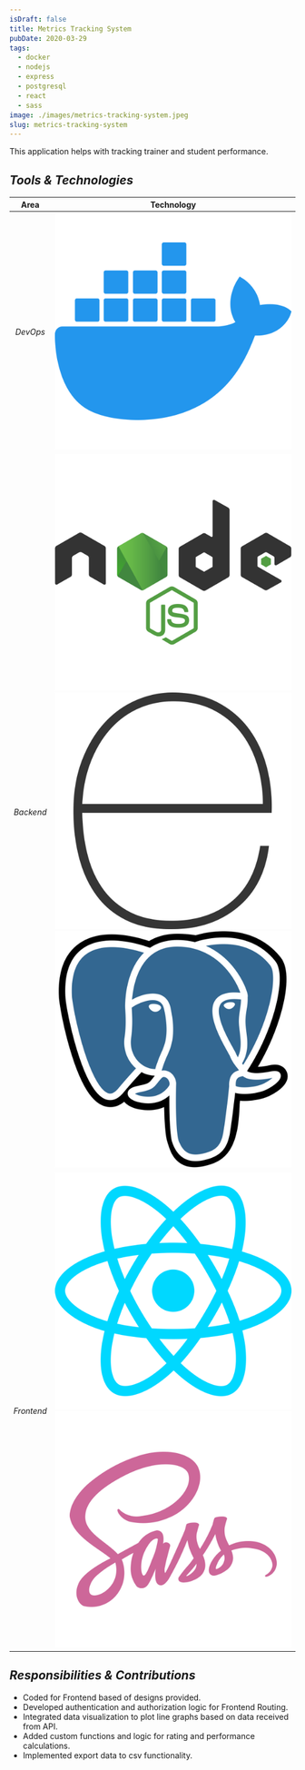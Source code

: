 ```yaml
---
isDraft: false
title: Metrics Tracking System
pubDate: 2020-03-29
tags:
  - docker
  - nodejs
  - express
  - postgresql
  - react
  - sass
image: ./images/metrics-tracking-system.jpeg
slug: metrics-tracking-system
---
```


This application helps with tracking trainer and student performance.

## *Tools & Technologies*

|    Area    |                                         Technology                                         |
| :--------: | :----------------------------------------------------------------------------------------: |
|  *DevOps*  |                                 [![dockerIcon]][dockerUrl]                                 |
| *Backend*  | [![nodejsIcon]][nodejsUrl] [![expressjsIcon]][expressjsUrl] [![postgresIcon]][postgresUrl] |
| *Frontend* |                      [![reactIcon]][reactUrl] [![sassIcon]][sassUrl]                       |

## *Responsibilities & Contributions*

- Coded for Frontend based of designs provided.
- Developed authentication and authorization logic for Frontend Routing.
- Integrated data visualization to plot line graphs based on data received from API.
- Added custom functions and logic for rating and performance calculations.
- Implemented export data to csv functionality.

[dockerIcon]: ./icons/docker.svg "Docker"
[nodejsIcon]: ./icons/nodejs.svg "NodeJS"
[expressjsIcon]: ./icons/express.svg "ExpressJS"
[postgresIcon]: ./icons/postgresql.svg "PostgreSQL"
[reactIcon]: ./icons/react.svg "ReactJS"
[sassIcon]: ./icons/sass.svg "SaSS"
[dockerUrl]: https://www.docker.com
[nodejsUrl]: https://nodejs.org
[reactUrl]: https://react.dev
[expressjsUrl]: https://expressjs.com
[sassUrl]: https://sass-lang.com
[postgresUrl]: https://www.postgresql.org
